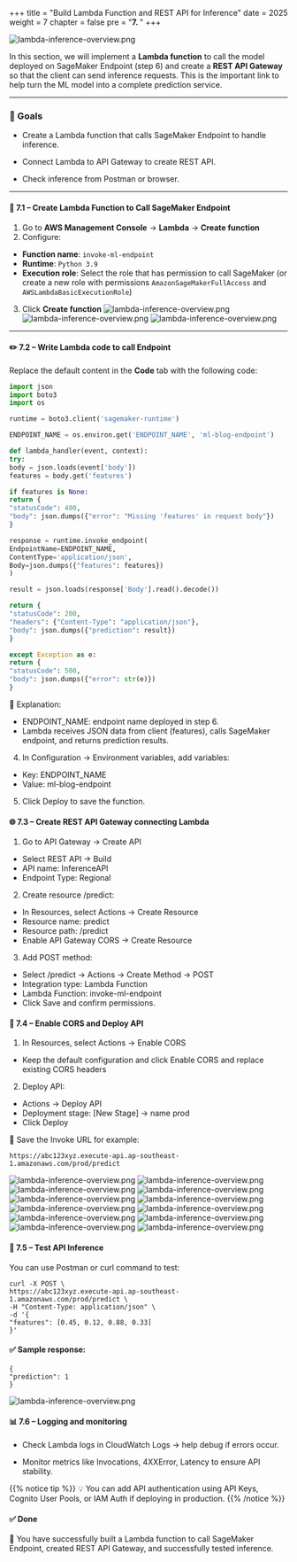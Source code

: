 +++
title = "Build Lambda Function and REST API for Inference"
date = 2025
weight = 7
chapter = false
pre = "<b>7. </b>"
+++

![lambda-inference-overview.png](/images/7.0.png)

In this section, we will implement a **Lambda function** to call the model deployed on SageMaker Endpoint (step 6) and create a **REST API Gateway** so that the client can send inference requests. This is the important link to help turn the ML model into a complete prediction service.

---

### 🎯 Goals
- Create a Lambda function that calls SageMaker Endpoint to handle inference.

- Connect Lambda to API Gateway to create REST API.

- Check inference from Postman or browser.

---

#### 🧠 7.1 – Create Lambda Function to Call SageMaker Endpoint

1. Go to **AWS Management Console** → **Lambda** → **Create function**
2. Configure:

- **Function name**: `invoke-ml-endpoint`
- **Runtime**: `Python 3.9`
- **Execution role**: Select the role that has permission to call SageMaker (or create a new role with permissions `AmazonSageMakerFullAccess` and `AWSLambdaBasicExecutionRole`)

3. Click **Create function**
![lambda-inference-overview.png](/images/7-Build-Lambda-Inference-and-API/7.1.png)
![lambda-inference-overview.png](/images/7-Build-Lambda-Inference-and-API/7.2.png)
![lambda-inference-overview.png](/images/7-Build-Lambda-Inference-and-API/7.3.png)

---

#### ✏️ 7.2 – Write Lambda code to call Endpoint

Replace the default content in the **Code** tab with the following code:

```python
import json
import boto3
import os

runtime = boto3.client('sagemaker-runtime')

ENDPOINT_NAME = os.environ.get('ENDPOINT_NAME', 'ml-blog-endpoint')

def lambda_handler(event, context): 
try: 
body = json.loads(event['body']) 
features = body.get('features') 

if features is None: 
return { 
"statusCode": 400, 
"body": json.dumps({"error": "Missing 'features' in request body"}) 
} 

response = runtime.invoke_endpoint( 
EndpointName=ENDPOINT_NAME, 
ContentType='application/json', 
Body=json.dumps({"features": features}) 
) 

result = json.loads(response['Body'].read().decode()) 

return {
"statusCode": 200,
"headers": {"Content-Type": "application/json"},
"body": json.dumps({"prediction": result})
}

except Exception as e:
return {
"statusCode": 500,
"body": json.dumps({"error": str(e)})
}
```

📌 Explanation:
- ENDPOINT_NAME: endpoint name deployed in step 6.
- Lambda receives JSON data from client (features), calls SageMaker endpoint, and returns prediction results.

4. In Configuration → Environment variables, add variables:

- Key: ENDPOINT_NAME
- Value: ml-blog-endpoint

5. Click Deploy to save the function.

#### 🌐 7.3 – Create REST API Gateway connecting Lambda

1. Go to API Gateway → Create API
- Select REST API → Build
- API name: InferenceAPI
- Endpoint Type: Regional

2. Create resource /predict:
- In Resources, select Actions → Create Resource
- Resource name: predict
- Resource path: /predict
- Enable API Gateway CORS → Create Resource

3. Add POST method:
- Select /predict → Actions → Create Method → ​​POST
- Integration type: Lambda Function
- Lambda Function: invoke-ml-endpoint
- Click Save and confirm permissions.

#### 🔄 7.4 – Enable CORS and Deploy API

1. In Resources, select Actions → Enable CORS
- Keep the default configuration and click Enable CORS and replace existing CORS headers
2. Deploy API:
- Actions → Deploy API
- Deployment stage: [New Stage] → name prod
- Click Deploy

📌 Save the Invoke URL for example:
~~~~
https://abc123xyz.execute-api.ap-southeast-1.amazonaws.com/prod/predict
~~~~
![lambda-inference-overview.png](/images/7-Build-Lambda-Inference-and-API/7.1.png)
![lambda-inference-overview.png](/images/7-Build-Lambda-Inference-and-API/7.2.png)
![lambda-inference-overview.png](/images/7-Build-Lambda-Inference-and-API/7.3.png)
![lambda-inference-overview.png](/images/7-Build-Lambda-Inference-and-API/7.4.png)
![lambda-inference-overview.png](/images/7-Build-Lambda-Inference-and-API/7.5.png)
![lambda-inference-overview.png](/images/7-Build-Lambda-Inference-and-API/7.6.png)
![lambda-inference-overview.png](/images/7-Build-Lambda-Inference-and-API/7.7.png)
![lambda-inference-overview.png](/images/7-Build-Lambda-Inference-and-API/7.8.png)
![lambda-inference-overview.png](/images/7-Build-Lambda-Inference-and-API/7.9.png)
![lambda-inference-overview.png](/images/7-Build-Lambda-Inference-and-API/7.10.png)
![lambda-inference-overview.png](/images/7-Build-Lambda-Inference-and-API/7.11.png)
![lambda-inference-overview.png](/images/7-Build-Lambda-Inference-and-API/7.12.png)


#### 🧪 7.5 – Test API Inference

You can use Postman or curl command to test:
~~~~
curl -X POST \
https://abc123xyz.execute-api.ap-southeast-1.amazonaws.com/prod/predict \
-H "Content-Type: application/json" \
-d '{
"features": [0.45, 0.12, 0.88, 0.33]
}'
~~~~
#### ✅ Sample response:
~~~~
{
"prediction": 1
}
~~~~
![lambda-inference-overview.png](/images/7-Build-Lambda-Inference-and-API/7.13.png)

#### 📊 7.6 – Logging and monitoring

- Check Lambda logs in CloudWatch Logs → help debug if errors occur.

- Monitor metrics like Invocations, 4XXError, Latency to ensure API stability.

{{% notice tip %}}
💡 You can add API authentication using API Keys, Cognito User Pools, or IAM Auth if deploying in production.
{{% /notice %}}

#### ✅ Done

🎉 You have successfully built a Lambda function to call SageMaker Endpoint, created REST API Gateway, and successfully tested inference.
